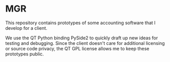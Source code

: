 # MGR

This repository contains prototypes of some accounting software that I develop for a client. 

We use the QT Python binding PySide2 to quickly draft up new ideas for testing and debugging. Since the client doesn't care for additional licensing or source code privacy, the QT GPL license allows me to keep these prototypes public.
